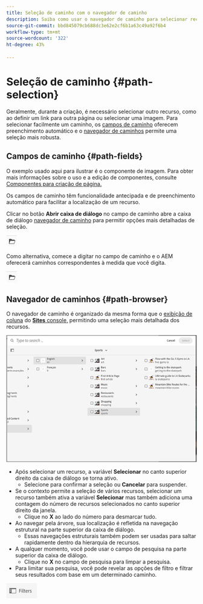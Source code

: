 ```yaml
---
title: Seleção de caminho com o navegador de caminho
description: Saiba como usar o navegador de caminho para selecionar recursos no AEM.
source-git-commit: bbd845079cb688dc3e62e2cf6b1a63c49a92f6b4
workflow-type: tm+mt
source-wordcount: '322'
ht-degree: 43%

---
```



# Seleção de caminho {#path-selection}

Geralmente, durante a criação, é necessário selecionar outro recurso, como ao definir um link para outra página ou selecionar uma imagem. Para selecionar facilmente um caminho, os [campos de caminho](#path-fields) oferecem preenchimento automático e o [navegador de caminhos](#path-browser) permite uma seleção mais robusta.

## Campos de caminho   {#path-fields}

O exemplo usado aqui para ilustrar é o componente de imagem. Para obter mais informações sobre o uso e a edição de componentes, consulte [Componentes para criação de página.](/help/sites-cloud/authoring/page-editor/components.md)

Os campos de caminho têm funcionalidade antecipada e de preenchimento automático para facilitar a localização de um recurso.

Clicar no botão **Abrir caixa de diálogo** no campo de caminho abre a caixa de diálogo [navegador de caminho](#path-browser) para permitir opções mais detalhadas de seleção.

![Botão Abrir caixa de diálogo de seleção](assets/path-selection-open-selection-dialog.png)

Como alternativa, comece a digitar no campo de caminho e o AEM oferecerá caminhos correspondentes à medida que você digita.

![Botão Abrir caixa de diálogo de seleção](assets/path-selection-open-selection-dialog.png)

## Navegador de caminhos {#path-browser}

O navegador de caminho é organizado da mesma forma que o [exibição de coluna](/help/sites-cloud/authoring/basic-handling.md#column-view) do [**Sites** console,](/help/sites-cloud/authoring/sites-console/introduction.md) permitindo uma seleção mais detalhada dos recursos.

![Navegador de caminhos](/help/sites-cloud/authoring/assets/path-browser.png)

* Após selecionar um recurso, a variável **Selecionar** no canto superior direito da caixa de diálogo se torna ativo.
   * Selecione para confirmar a seleção ou **Cancelar** para suspender.
* Se o contexto permite a seleção de vários recursos, selecionar um recurso também ativa a variável **Selecionar** mas também adiciona uma contagem do número de recursos selecionados no canto superior direito da janela.
   * Clique no **X** ao lado do número para desmarcar tudo.
* Ao navegar pela árvore, sua localização é refletida na navegação estrutural na parte superior da caixa de diálogo.
   * Essas navegações estruturais também podem ser usadas para saltar rapidamente dentro da hierarquia de recursos.
* A qualquer momento, você pode usar o campo de pesquisa na parte superior da caixa de diálogo.
   * Clique no **X** no campo de pesquisa para limpar a pesquisa.
* Para limitar sua pesquisa, você pode revelar as opções de filtro e filtrar seus resultados com base em um determinado caminho.

![Opção Filtros](assets/path-selection-filters.png)
